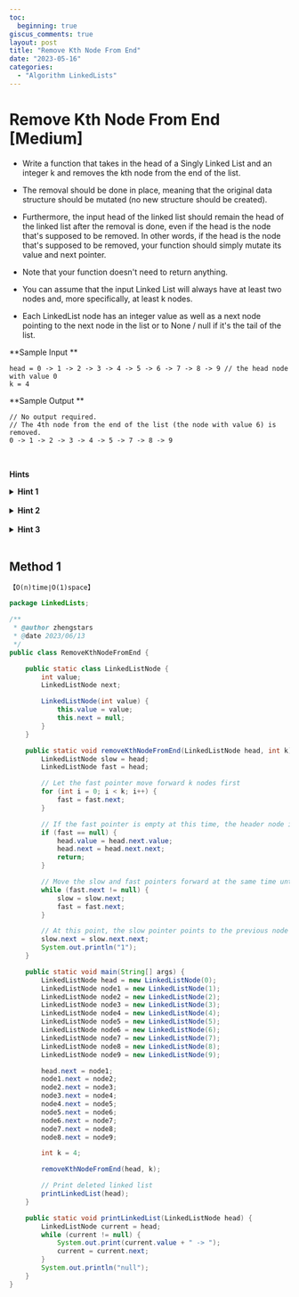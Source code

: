 ```yaml
---
toc:
  beginning: true
giscus_comments: true
layout: post
title: "Remove Kth Node From End"
date: "2023-05-16"
categories:
  - "Algorithm LinkedLists"
---
```


# Remove Kth Node From End [Medium]

- Write a function that takes in the head of a Singly Linked List and an integer k and removes the kth node from the end of the list.

- The removal should be done in place, meaning that the original data structure should be mutated (no new structure should be created).

- Furthermore, the input head of the linked list should remain the head of the linked list after the removal is done, even if the head is the node that's supposed to be removed. In other words, if the head is the node that's supposed to be removed, your function should simply mutate its value and next pointer.

- Note that your function doesn't need to return anything.

- You can assume that the input Linked List will always have at least two nodes and, more specifically, at least k nodes.

- Each LinkedList node has an integer value as well as a next node pointing to the next node in the list or to None / null if it's the tail of the list.



**Sample Input **

```
head = 0 -> 1 -> 2 -> 3 -> 4 -> 5 -> 6 -> 7 -> 8 -> 9 // the head node with value 0
k = 4
```

**Sample Output **

```
// No output required.
// The 4th node from the end of the list (the node with value 6) is removed.
0 -> 1 -> 2 -> 3 -> 4 -> 5 -> 7 -> 8 -> 9
```

<br>

**Hints**
<br>

<details> <summary><b>Hint 1</b></summary>
    <br>
    <i><strong>Since you are given a Singly Linked List, you do not have access to any of the list's nodes' previous nodes. Thus, traversing the entire list and then counting k nodes back isn't an option. Is there a way for you to traverse the entire list and to know which node is the kth node from the end by the time you reach the final node in the list? </strong></i>
</details>




<br>

<details> <summary><b>Hint 2</b></summary>
    <br>
    <i><strong>Can you accomplish the task mentioned in Hint #1 by traversing the list all the while keeping track of two nodes at a time. How could this work? </strong></i>
</details>




<br>



<details> <summary><b>Hint 3</b></summary>
    <br>
    <i><strong>Initialize two variables pointing to the first node in the list. Traverse k nodes in the list, updating the second variable at every node (that is, take k steps with the second variable). Then, traverse the remainder of the list, this time updating both the second and the first variables (that is take as many steps with the first variable as the number of steps between the kth node from the start and the end of the list). Once you reach the end of the list, the first variable should point to the kth node from the end. </strong></i>
</details>




<br>



## Method 1

```tex
【O(n)time∣O(1)space】
```

```java
package LinkedLists;

/**
 * @author zhengstars
 * @date 2023/06/13
 */
public class RemoveKthNodeFromEnd {

    public static class LinkedListNode {
        int value;
        LinkedListNode next;

        LinkedListNode(int value) {
            this.value = value;
            this.next = null;
        }
    }

    public static void removeKthNodeFromEnd(LinkedListNode head, int k) {
        LinkedListNode slow = head;
        LinkedListNode fast = head;

        // Let the fast pointer move forward k nodes first
        for (int i = 0; i < k; i++) {
            fast = fast.next;
        }

        // If the fast pointer is empty at this time, the header node is to be deleted
        if (fast == null) {
            head.value = head.next.value;
            head.next = head.next.next;
            return;
        }

        // Move the slow and fast pointers forward at the same time until the fast pointer reaches the end of the list
        while (fast.next != null) {
            slow = slow.next;
            fast = fast.next;
        }

        // At this point, the slow pointer points to the previous node to delete the node.
        slow.next = slow.next.next;
        System.out.println("1");
    }

    public static void main(String[] args) {
        LinkedListNode head = new LinkedListNode(0);
        LinkedListNode node1 = new LinkedListNode(1);
        LinkedListNode node2 = new LinkedListNode(2);
        LinkedListNode node3 = new LinkedListNode(3);
        LinkedListNode node4 = new LinkedListNode(4);
        LinkedListNode node5 = new LinkedListNode(5);
        LinkedListNode node6 = new LinkedListNode(6);
        LinkedListNode node7 = new LinkedListNode(7);
        LinkedListNode node8 = new LinkedListNode(8);
        LinkedListNode node9 = new LinkedListNode(9);

        head.next = node1;
        node1.next = node2;
        node2.next = node3;
        node3.next = node4;
        node4.next = node5;
        node5.next = node6;
        node6.next = node7;
        node7.next = node8;
        node8.next = node9;

        int k = 4;

        removeKthNodeFromEnd(head, k);

        // Print deleted linked list
        printLinkedList(head);
    }

    public static void printLinkedList(LinkedListNode head) {
        LinkedListNode current = head;
        while (current != null) {
            System.out.print(current.value + " -> ");
            current = current.next;
        }
        System.out.println("null");
    }
}
```

